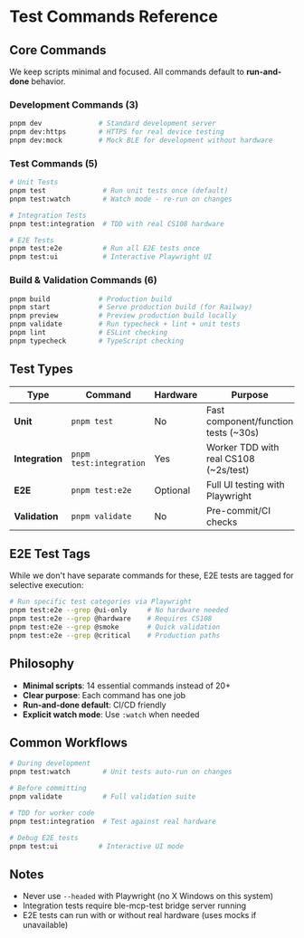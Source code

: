 # Test Commands Reference

## Core Commands

We keep scripts minimal and focused. All commands default to **run-and-done** behavior.

### Development Commands (3)

```bash
pnpm dev              # Standard development server
pnpm dev:https        # HTTPS for real device testing  
pnpm dev:mock         # Mock BLE for development without hardware
```

### Test Commands (5)

```bash
# Unit Tests
pnpm test              # Run unit tests once (default)
pnpm test:watch        # Watch mode - re-run on changes

# Integration Tests  
pnpm test:integration  # TDD with real CS108 hardware

# E2E Tests
pnpm test:e2e          # Run all E2E tests once
pnpm test:ui           # Interactive Playwright UI
```

### Build & Validation Commands (6)

```bash
pnpm build            # Production build
pnpm start            # Serve production build (for Railway)
pnpm preview          # Preview production build locally
pnpm validate         # Run typecheck + lint + unit tests
pnpm lint             # ESLint checking
pnpm typecheck        # TypeScript checking
```

## Test Types

| Type | Command | Hardware | Purpose |
|------|---------|----------|---------|
| **Unit** | `pnpm test` | No | Fast component/function tests (~30s) |
| **Integration** | `pnpm test:integration` | Yes | Worker TDD with real CS108 (~2s/test) |
| **E2E** | `pnpm test:e2e` | Optional | Full UI testing with Playwright |
| **Validation** | `pnpm validate` | No | Pre-commit/CI checks |

## E2E Test Tags

While we don't have separate commands for these, E2E tests are tagged for selective execution:

```bash
# Run specific test categories via Playwright
pnpm test:e2e --grep @ui-only     # No hardware needed
pnpm test:e2e --grep @hardware    # Requires CS108
pnpm test:e2e --grep @smoke       # Quick validation
pnpm test:e2e --grep @critical    # Production paths
```

## Philosophy

- **Minimal scripts**: 14 essential commands instead of 20+
- **Clear purpose**: Each command has one job
- **Run-and-done default**: CI/CD friendly
- **Explicit watch mode**: Use `:watch` when needed

## Common Workflows

```bash
# During development
pnpm test:watch        # Unit tests auto-run on changes

# Before committing
pnpm validate          # Full validation suite

# TDD for worker code
pnpm test:integration  # Test against real hardware

# Debug E2E tests
pnpm test:ui          # Interactive UI mode
```

## Notes

- Never use `--headed` with Playwright (no X Windows on this system)
- Integration tests require ble-mcp-test bridge server running
- E2E tests can run with or without real hardware (uses mocks if unavailable)